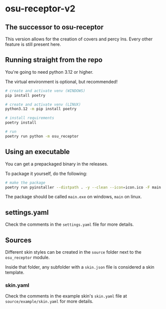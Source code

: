 # osu-receptor-v2

## The successor to osu-receptor

This version allows for the creation of covers and percy lns.
Every other feature is still present here.

## Running straight from the repo

You're going to need python 3.12 or higher.

The virtual environment is optional, but recommended!

```sh
# create and activate venv (WINDOWS)
pip install poetry

# create and activate venv (LINUX)
python3.12 -m pip install poetry

# install requirements
poetry install

# run
poetry run python -m osu_receptor
```

## Using an executable

You can get a prepackaged binary in the releases.

To package it yourself, do the following:

```sh
# make the package
poetry run pyinstaller --distpath . -y --clean --icon=icon.ico -F main.py
```

The package should be called `main.exe` on windows, `main` on linux.

## settings.yaml

Check the comments in the `settings.yaml` file for more details.

## Sources

Different skin styles can be created in the `source` folder next to the `osu_receptor` module.

Inside that folder, any subfolder with a `skin.json` file is considered a skin template.

### skin.yaml

Check the comments in the example skin's `skin.yaml` file at `source/example/skin.yaml` for more details.
